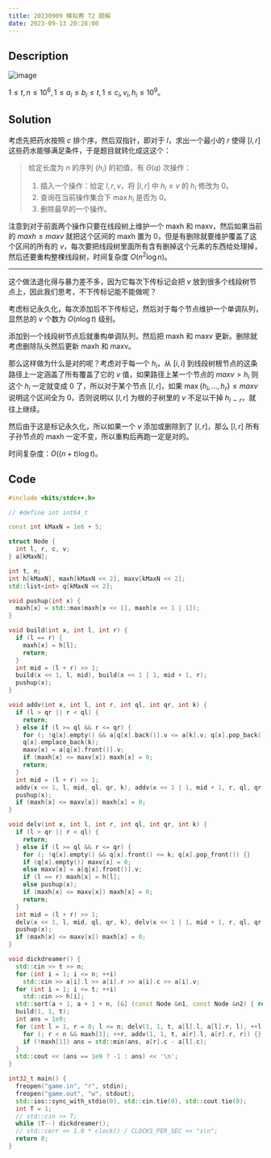 ```yaml
---
title: 20230909 模拟赛 T2 题解
date: 2023-09-13 20:28:00
---
```


## Description

![image](https://img2023.cnblogs.com/blog/2268753/202309/2268753-20230913201030446-1357891809.png)

$1\leq t,n\leq 10^6,1\leq a_i\leq b_i\leq t,1\leq c_i,v_i,h_i\leq 10^9$。

## Solution

考虑先把药水按照 $c$ 排个序，然后双指针，即对于 $l$，求出一个最小的 $r$ 使得 $[l,r]$ 这些药水能够满足条件，于是题目就转化成这这个：

> 给定长度为 $n$ 的序列 $\{h_i\}$ 的初值，有 $\Theta(q)$ 次操作：
> 
> 1. 插入一个操作：给定 $l, r, v$，将 $[l, r]$ 中 $h_i \leqslant v$ 的 $h_i$ 修改为 $0$。
> 2. 查询在当前操作集合下 $\max h_i$ 是否为 $0$。
> 3. 删除最早的一个操作。

注意到对于前面两个操作只要在线段树上维护一个 maxh 和 maxv，然后如果当前的 $maxh\leq maxv$ 就把这个区间的 maxh 置为 $0$，但是有删除就要维护覆盖了这个区间的所有的 $v$，每次要把线段树里面所有含有删掉这个元素的东西给处理掉，然后还要重构整棵线段树，时间复杂度 $O(n^2\log n)$。

---

这个做法退化得与暴力差不多，因为它每次下传标记会把 $v$ 放到很多个线段树节点上，因此我们思考，不下传标记能不能做呢？

考虑标记永久化，每次添加后不下传标记，然后对于每个节点维护一个单调队列，显然总的 $v$ 个数为 $O(n\log t)$ 级别。

添加到一个线段树节点后就重构单调队列，然后把 maxh 和 maxv 更新。删除就考虑删除队头然后更新 maxh 和 maxv。

那么这样做为什么是对的呢？考虑对于每一个 $h_i$，从 $[i,i]$ 到线段树根节点的这条路径上一定涵盖了所有覆盖了它的 $v$ 值，如果路径上某一个节点的 $maxv>h_i$ 则这个 $h_i$ 一定就变成 $0$ 了，所以对于某个节点 $[l,r]$，如果 $\max\{h_l,\dots,h_r\}\leq maxv$ 说明这个区间全为 $0$，否则说明以 $[l,r]$ 为根的子树里的 $v$ 不足以干掉 $h_{l\sim r}$，就往上继续。

然后由于这是标记永久化，所以如果一个 $v$ 添加或删除到了 $[l,r]$，那么 $[l,r]$ 所有子孙节点的 maxh 一定不变，所以重构后再跑一定是对的。

时间复杂度：$O\left((n+t)\log t\right)$。

## Code

```cpp
#include <bits/stdc++.h>

// #define int int64_t

const int kMaxN = 1e6 + 5;

struct Node {
  int l, r, c, v;
} a[kMaxN];

int t, n;
int h[kMaxN], maxh[kMaxN << 2], maxv[kMaxN << 2];
std::list<int> q[kMaxN << 2];

void pushup(int x) {
  maxh[x] = std::max(maxh[x << 1], maxh[x << 1 | 1]);
}

void build(int x, int l, int r) {
  if (l == r) {
    maxh[x] = h[l];
    return;
  }
  int mid = (l + r) >> 1;
  build(x << 1, l, mid), build(x << 1 | 1, mid + 1, r);
  pushup(x);
}

void addv(int x, int l, int r, int ql, int qr, int k) {
  if (l > qr || r < ql) {
    return;
  } else if (l >= ql && r <= qr) {
    for (; !q[x].empty() && a[q[x].back()].v <= a[k].v; q[x].pop_back()) {}
    q[x].emplace_back(k);
    maxv[x] = a[q[x].front()].v;
    if (maxh[x] <= maxv[x]) maxh[x] = 0;
    return;
  }
  int mid = (l + r) >> 1;
  addv(x << 1, l, mid, ql, qr, k), addv(x << 1 | 1, mid + 1, r, ql, qr, k);
  pushup(x);
  if (maxh[x] <= maxv[x]) maxh[x] = 0;
} 

void delv(int x, int l, int r, int ql, int qr, int k) {
  if (l > qr || r < ql) {
    return;
  } else if (l >= ql && r <= qr) {
    for (; !q[x].empty() && q[x].front() <= k; q[x].pop_front()) {}
    if (q[x].empty()) maxv[x] = 0;
    else maxv[x] = a[q[x].front()].v;
    if (l == r) maxh[x] = h[l];
    else pushup(x);
    if (maxh[x] <= maxv[x]) maxh[x] = 0;
    return;
  }
  int mid = (l + r) >> 1;
  delv(x << 1, l, mid, ql, qr, k), delv(x << 1 | 1, mid + 1, r, ql, qr, k);
  pushup(x);
  if (maxh[x] <= maxv[x]) maxh[x] = 0;
}

void dickdreamer() {
  std::cin >> t >> n;
  for (int i = 1; i <= n; ++i)
    std::cin >> a[i].l >> a[i].r >> a[i].c >> a[i].v; 
  for (int i = 1; i <= t; ++i)
    std::cin >> h[i];
  std::sort(a + 1, a + 1 + n, [&] (const Node &n1, const Node &n2) { return n1.c < n2.c; });
  build(1, 1, t);
  int ans = 1e9;
  for (int l = 1, r = 0; l <= n; delv(1, 1, t, a[l].l, a[l].r, l), ++l) {
    for (; r < n && maxh[1]; ++r, addv(1, 1, t, a[r].l, a[r].r, r)) {}
    if (!maxh[1]) ans = std::min(ans, a[r].c - a[l].c);
  }
  std::cout << (ans == 1e9 ? -1 : ans) << '\n';
}

int32_t main() {
  freopen("game.in", "r", stdin);
  freopen("game.out", "w", stdout);
  std::ios::sync_with_stdio(0), std::cin.tie(0), std::cout.tie(0);
  int T = 1;
  // std::cin >> T;
  while (T--) dickdreamer();
  // std::cerr << 1.0 * clock() / CLOCKS_PER_SEC << "s\n";
  return 0;
}
```